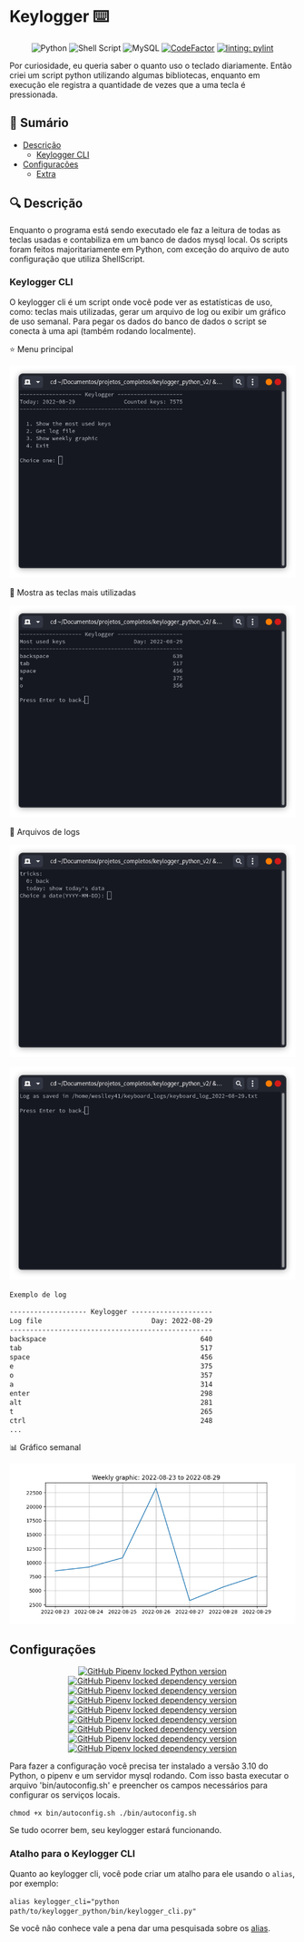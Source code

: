# Keylogger ⌨️
<div align="center">

![Python](https://img.shields.io/badge/python-3670A0?style=for-the-badge&logo=python&logoColor=ffdd54)
![Shell Script](https://img.shields.io/badge/shell_script-%23121011.svg?style=for-the-badge&logo=gnu-bash&logoColor=white)
![MySQL](https://img.shields.io/badge/MySQL-00000F?style=for-the-badge&logo=mysql&logoColor=white)
[![CodeFactor](https://www.codefactor.io/repository/github/weslley41/keylogger_python/badge?style=for-the-badge)](https://www.codefactor.io/repository/github/weslley41/keylogger_python)
[![linting: pylint](https://img.shields.io/badge/linting-pylint-yellowgreen?style=for-the-badge)](https://github.com/PyCQA/pylint)
</div>

Por curiosidade, eu queria saber o quanto uso o teclado diariamente. Então criei um script python utilizando algumas bibliotecas, enquanto em execução ele registra a quantidade de vezes que a uma tecla é pressionada.

## 📖 Sumário
- [Descrição](#-descrição)
	- [Keylogger CLI](#keylogger-cli)
- [Configurações](#configurações)
	- [Extra](#atalho-para-o-keylogger-cli)

## 🔍 Descrição
Enquanto o programa está sendo executado ele faz a leitura de todas as teclas usadas e contabiliza em um banco de dados mysql local. Os scripts foram feitos majoritariamente em Python, com exceção do arquivo de auto configuração que utiliza ShellScript.

### Keylogger CLI
O keylogger cli é um script onde você pode ver as estatísticas de uso, como: teclas mais utilizadas, gerar um arquivo de log ou exibir um gráfico de uso semanal.
Para pegar os dados do banco de dados o script se conecta à uma api (também rodando localmente).

⭐ Menu principal

![main-menu](screenshots/menu.png)

🏅 Mostra as teclas mais utilizadas

![top-keys](screenshots/most_used_keys.png)

📜 Arquivos de logs

![get-logs](screenshots/input_date.png)

![get-logs](screenshots/log_saved.png)

`Exemplo de log`
```
------------------- Keylogger --------------------
Log file                           Day: 2022-08-29
--------------------------------------------------
backspace                                      640
tab                                            517
space                                          456
e                                              375
o                                              357
a                                              314
enter                                          298
alt                                            281
t                                              265
ctrl                                           248
...
```

📊 Gráfico semanal

![weekly-graphic](screenshots/weekly_graphic.png)

## Configurações
<div align="center">

[![GitHub Pipenv locked Python version](https://img.shields.io/github/pipenv/locked/python-version/weslley41/keylogger_python)](https://www.python.org/)
[![GitHub Pipenv locked dependency version](https://img.shields.io/github/pipenv/locked/dependency-version/weslley41/keylogger_python/fastapi)](https://pypi.org/project/fastapi/)
[![GitHub Pipenv locked dependency version](https://img.shields.io/github/pipenv/locked/dependency-version/weslley41/keylogger_python/keyboard)](https://pypi.org/project/keyboard/)
[![GitHub Pipenv locked dependency version](https://img.shields.io/github/pipenv/locked/dependency-version/weslley41/keylogger_python/matplotlib)](https://pypi.org/project/matplotlib/)
[![GitHub Pipenv locked dependency version](https://img.shields.io/github/pipenv/locked/dependency-version/weslley41/keylogger_python/mysql-connector-python)](https://pypi.org/project/mysql-connector-python/)
[![GitHub Pipenv locked dependency version](https://img.shields.io/github/pipenv/locked/dependency-version/weslley41/keylogger_python/pipenv)](https://pypi.org/project/pipenv/)
[![GitHub Pipenv locked dependency version](https://img.shields.io/github/pipenv/locked/dependency-version/weslley41/keylogger_python/pylint)](https://pypi.org/project/pylint/)
[![GitHub Pipenv locked dependency version](https://img.shields.io/github/pipenv/locked/dependency-version/weslley41/keylogger_python/requests)](https://pypi.org/project/requests/)
[![GitHub Pipenv locked dependency version](https://img.shields.io/github/pipenv/locked/dependency-version/weslley41/keylogger_python/uvicorn)](https://pypi.org/project/uvicorn/)
</div>
Para fazer a configuração você precisa ter instalado a versão 3.10 do Python, o pipenv e um servidor mysql rodando. Com isso basta executar o arquivo 'bin/autoconfig.sh' e preencher os campos necessários para configurar os serviços locais.

`
chmod +x bin/autoconfig.sh
./bin/autoconfig.sh
`

Se tudo ocorrer bem, seu keylogger estará funcionando.

### Atalho para o Keylogger CLI
Quanto ao keylogger cli, você pode criar um atalho para ele usando o `alias`, por exemplo:

`alias keylogger_cli="python path/to/keylogger_python/bin/keylogger_cli.py"`

Se você não conhece vale a pena dar uma pesquisada sobre os [alias](https://wiki.manjaro.org/index.php/Aliases_in_.bashrc).
